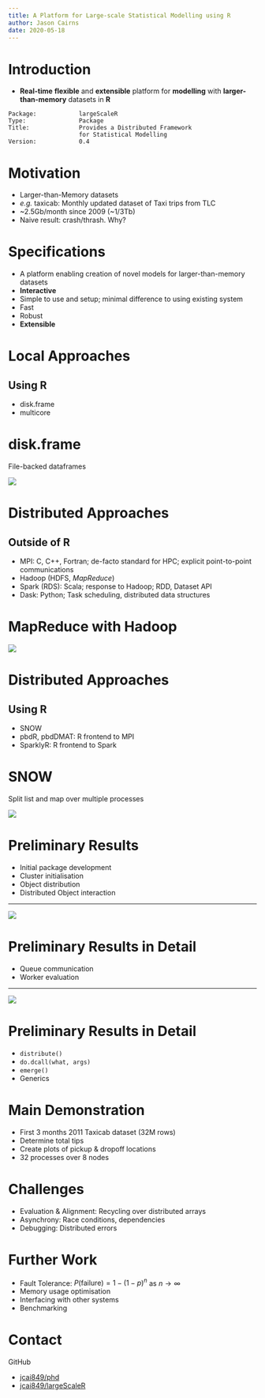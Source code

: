 ```yaml
---
title: A Platform for Large-scale Statistical Modelling using R
author: Jason Cairns
date: 2020-05-18
---
```


# Introduction

- **Real-time** **flexible** and **extensible** platform for **modelling** with **larger-than-memory** datasets in **R**
```
Package:            largeScaleR
Type:               Package
Title:              Provides a Distributed Framework 
                    for Statistical Modelling
Version:            0.4
```

# Motivation
- Larger-than-Memory datasets
- _e.g._ taxicab: Monthly updated dataset of Taxi trips from TLC
- ~2.5Gb/month since 2009 (~1/3Tb)
- Naive result: crash/thrash. Why?

# Specifications
- A platform enabling creation of novel models for larger-than-memory datasets
- **Interactive**
- Simple to use and setup; minimal difference to using existing system
- Fast
- Robust
- **Extensible**

# Local Approaches
## Using R
- disk.frame
- multicore

# disk.frame

File-backed dataframes

![](doc/diskframe.svg)

# Distributed Approaches
## Outside of R
- MPI: C, C++, Fortran; de-facto standard for HPC; explicit point-to-point communications
- Hadoop (HDFS, _MapReduce_)
- Spark (RDS): Scala; response to Hadoop; RDD, Dataset API
- Dask: Python; Task scheduling, distributed data structures

# MapReduce with Hadoop

![](doc/mapreduce.svg)

# Distributed Approaches
## Using R
- SNOW
- pbdR, pbdDMAT: R frontend to MPI
- SparklyR: R frontend to Spark

# SNOW

Split list and map over multiple processes

![](doc/snow.svg)

# Preliminary Results
- Initial package development
- Cluster initialisation
- Object distribution
- Distributed Object interaction

--------

![](doc/distobjref.svg)

# Preliminary Results in Detail
- Queue communication
- Worker evaluation

--------

![](doc/distobjcomm.svg)

# Preliminary Results in Detail
- `distribute()`
- `do.dcall(what, args)`
- `emerge()`
- Generics

# Main Demonstration
- First 3 months 2011 Taxicab dataset (32M rows)
- Determine total tips
- Create plots of pickup & dropoff locations
- 32 processes over 8 nodes

# Challenges 
- Evaluation & Alignment: Recycling over distributed arrays
- Asynchrony: Race conditions, dependencies
- Debugging: Distributed errors

# Further Work
- Fault Tolerance: $P(\textrm{failure})=1-(1-p)^n$ as $n \to \infty$
- Memory usage optimisation
- Interfacing with other systems
- Benchmarking

# Contact

GitHub

- [jcai849/phd](github.com/jcai849/phd)
- [jcai849/largeScaleR](github.com/jcai849/largeScaleR)

